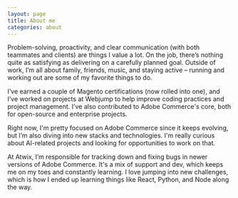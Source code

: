 ```yaml
---
layout: page
title: About me
categories: about
---
```

Problem-solving, proactivity, and clear communication (with both teammates and clients) are things I value a lot. On the job, there’s nothing quite as satisfying as delivering on a carefully planned goal. Outside of work, I’m all about family, friends, music, and staying active – running and working out are some of my favorite things to do.

I’ve earned a couple of Magento certifications (now rolled into one), and I’ve worked on projects at Webjump to help improve coding practices and project management. I’ve also contributed to Adobe Commerce's core, both for open-source and enterprise projects.

Right now, I'm pretty focused on Adobe Commerce since it keeps evolving, but I’m also diving into new stacks and technologies. I'm really curious about AI-related projects and looking for opportunities to work on that.

At Atwix, I’m responsible for tracking down and fixing bugs in newer versions of Adobe Commerce. It's a mix of support and dev, which keeps me on my toes and constantly learning. I love jumping into new challenges, which is how I ended up learning things like React, Python, and Node along the way.
